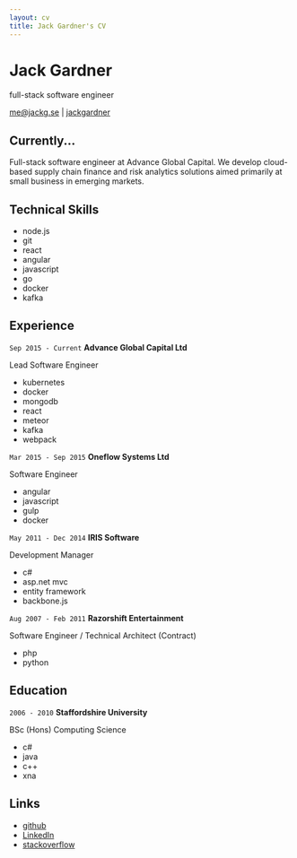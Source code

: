 ```yaml
---
layout: cv
title: Jack Gardner's CV
---
```


# Jack Gardner
full-stack software engineer

<div id="webaddress">
<i class="fa fa-envelope"></i> <a href="mailto:me@jackg.se">me@jackg.se</a>
|
<i class="fa fa-github"></i> <a href="http://github.com/jackgardner">jackgardner</a>
</div>

## Currently...
Full-stack software engineer at Advance Global Capital.  We develop cloud-based supply chain finance and risk analytics solutions aimed primarily at small business in emerging markets.

## Technical Skills
<ul class="skillz">
  <li>node.js</li>
  <li>git</li>
  <li>react</li>
  <li>angular</li>
  <li>javascript</li>
  <li>go</li>
  <li>docker</li>
  <li>kafka</li>
</ul>

## Experience

`Sep 2015 - Current`
__Advance Global Capital Ltd__

Lead Software Engineer

<ul class="skillz">
    <li>kubernetes</li>
    <li>docker</li>
    <li>mongodb</li>
    <li>react</li>
    <li>meteor</li>
    <li>kafka</li>
    <li>webpack</li>
</ul>


`Mar 2015 - Sep 2015`
__Oneflow Systems Ltd__

Software Engineer

<ul class="skillz">
    <li>angular</li>
    <li>javascript</li>
    <li>gulp</li>
    <li>docker</li>
</ul>


`May 2011 - Dec 2014`
__IRIS Software__

Development Manager

<ul class="skillz">
    <li>c#</li>
    <li>asp.net mvc</li>
    <li>entity framework</li>
    <li>backbone.js</li>
</ul>


`Aug 2007 - Feb 2011`
__Razorshift Entertainment__

Software Engineer / Technical Architect (Contract)
<ul class="skillz">
<li>php</li>
<li>python</li>
</ul>


## Education

`2006 - 2010`
__Staffordshire University__

BSc (Hons) Computing Science
<ul class="skillz">
<li>c#</li>
<li>java</li>
<li>c++</li>
<li>xna</li>
</ul>

## Links

* <i class="fa fa-github"></i> <a href="http://github.com/jackgardner">github</a>
* <i class="fa fa-linkedin"></i> <a href="https://uk.linkedin.com/in/gardnerjack">LinkedIn</a>
* <i class="fa fa-stack-overflow"></i> <a href="http://stackoverflow.com/users/2167436/jack-gardner">stackoverflow</a>




